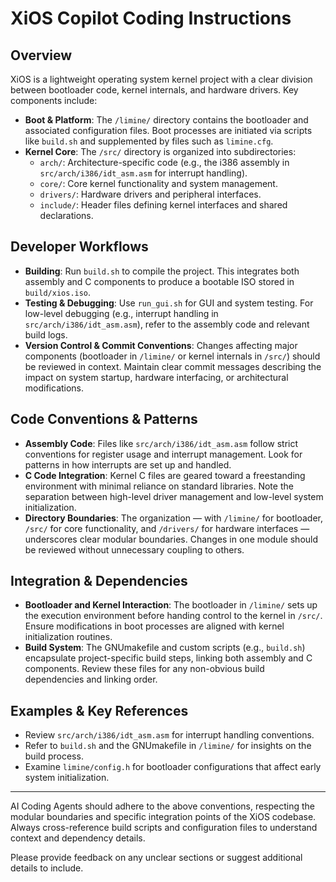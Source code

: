 # XiOS Copilot Coding Instructions

## Overview

XiOS is a lightweight operating system kernel project with a clear division between bootloader code, kernel internals, and hardware drivers. Key components include:

- **Boot & Platform**: The `/limine/` directory contains the bootloader and associated configuration files. Boot processes are initiated via scripts like `build.sh` and supplemented by files such as `limine.cfg`.
- **Kernel Core**: The `/src/` directory is organized into subdirectories:
  - `arch/`: Architecture-specific code (e.g., the i386 assembly in `src/arch/i386/idt_asm.asm` for interrupt handling).
  - `core/`: Core kernel functionality and system management.
  - `drivers/`: Hardware drivers and peripheral interfaces.
  - `include/`: Header files defining kernel interfaces and shared declarations.

## Developer Workflows

- **Building**: Run `build.sh` to compile the project. This integrates both assembly and C components to produce a bootable ISO stored in `build/xios.iso`.
- **Testing & Debugging**: Use `run_gui.sh` for GUI and system testing. For low-level debugging (e.g., interrupt handling in `src/arch/i386/idt_asm.asm`), refer to the assembly code and relevant build logs.
- **Version Control & Commit Conventions**: Changes affecting major components (bootloader in `/limine/` or kernel internals in `/src/`) should be reviewed in context. Maintain clear commit messages describing the impact on system startup, hardware interfacing, or architectural modifications.

## Code Conventions & Patterns

- **Assembly Code**: Files like `src/arch/i386/idt_asm.asm` follow strict conventions for register usage and interrupt management. Look for patterns in how interrupts are set up and handled.
- **C Code Integration**: Kernel C files are geared toward a freestanding environment with minimal reliance on standard libraries. Note the separation between high-level driver management and low-level system initialization.
- **Directory Boundaries**: The organization — with `/limine/` for bootloader, `/src/` for core functionality, and `/drivers/` for hardware interfaces — underscores clear modular boundaries. Changes in one module should be reviewed without unnecessary coupling to others.

## Integration & Dependencies

- **Bootloader and Kernel Interaction**: The bootloader in `/limine/` sets up the execution environment before handing control to the kernel in `/src/`. Ensure modifications in boot processes are aligned with kernel initialization routines.
- **Build System**: The GNUmakefile and custom scripts (e.g., `build.sh`) encapsulate project-specific build steps, linking both assembly and C components. Review these files for any non-obvious build dependencies and linking order.

## Examples & Key References

- Review `src/arch/i386/idt_asm.asm` for interrupt handling conventions.
- Refer to `build.sh` and the GNUmakefile in `/limine/` for insights on the build process.
- Examine `limine/config.h` for bootloader configurations that affect early system initialization.

---

AI Coding Agents should adhere to the above conventions, respecting the modular boundaries and specific integration points of the XiOS codebase. Always cross-reference build scripts and configuration files to understand context and dependency details. 

Please provide feedback on any unclear sections or suggest additional details to include.